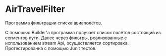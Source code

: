 # AirTravelFilter
Программа фильтрации списка авиаполётов.

С помощью Builder'а программа получает список полётов состоящий из сегментов пути. Далее через фильтры, реализованные с использованием stream Api, осуществляется сортировка.
Протестированна с помощью Junit тестов.
